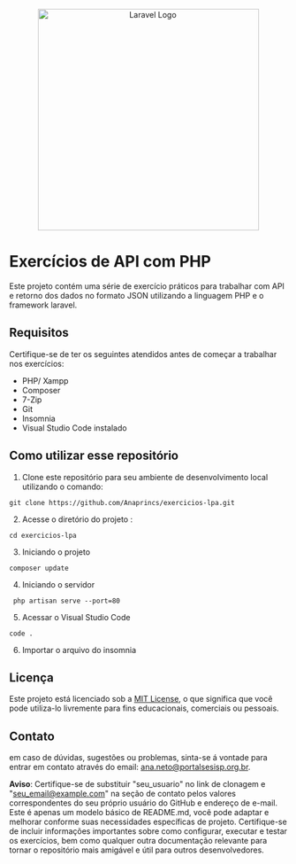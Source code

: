 <p align="center"><a href="https://laravel.com" target="_blank"><img src="https://raw.githubusercontent.com/laravel/art/master/logo-lockup/5%20SVG/2%20CMYK/1%20Full%20Color/laravel-logolockup-cmyk-red.svg" width="400" alt="Laravel Logo"></a></p>

# Exercícios de API com PHP 

 Este projeto contém uma série de exercício práticos para trabalhar com API e retorno dos dados no formato JSON utilizando a linguagem PHP e o framework laravel. 

## Requisitos
 Certifique-se de ter os seguintes atendidos antes de começar a trabalhar nos exercícios:
* PHP/ Xampp
* Composer
* 7-Zip
* Git
* Insomnia
* Visual Studio Code instalado 

## Como utilizar esse repositório 

1. Clone este repositório para seu ambiente de desenvolvimento local utilizando o comando:

```
git clone https://github.com/Anaprincs/exercicios-lpa.git
```
2. Acesse o diretório do projeto :
```
cd exercicios-lpa
```
3. Iniciando o projeto
 ```
composer update
```
4. Iniciando o servidor 
```
 php artisan serve --port=80
```
5. Acessar o Visual Studio Code
 ```
code .
```
6. Importar o arquivo do insomnia 

## Licença 

Este projeto está licenciado sob a [MIT License](LICENSE),
o que significa que você pode utiliza-lo livremente para fins educacionais, 
comerciais ou pessoais.

## Contato 
em caso de dúvidas, sugestões ou problemas, sinta-se á vontade para entrar em contato através do email: ana.neto@portalsesisp.org.br.

**Aviso**: Certifique-se de substituir "seu_usuario" no link de 
clonagem e "seu_email@example.com" na seção de contato pelos valores correspondentes do seu próprio usuário do GitHub e endereço de e-mail.
Este é apenas um modelo básico de README.md, você pode adaptar e melhorar conforme suas necessidades específicas de projeto. Certifique-se de incluir informações importantes sobre como configurar, executar e testar os exercícios, bem como qualquer outra documentação relevante para tornar o repositório mais amigável e útil para outros desenvolvedores.
